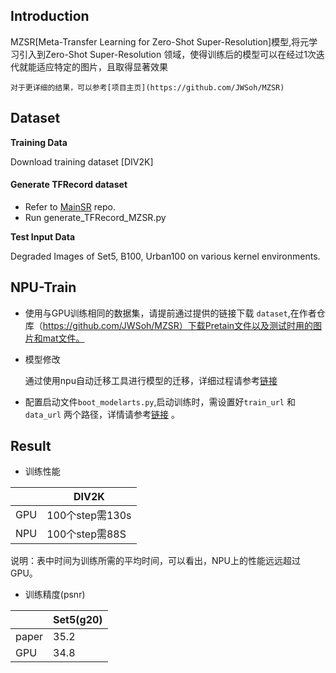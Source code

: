 ## Introduction

MZSR[Meta-Transfer Learning for Zero-Shot Super-Resolution]模型,将元学习引入到Zero-Shot Super-Resolution 领域，使得训练后的模型可以在经过1次迭代就能适应特定的图片，且取得显著效果

    对于更详细的结果，可以参考[项目主页](https://github.com/JWSoh/MZSR)

## Dataset

**Training Data**

Download training dataset [DIV2K]
#### Generate TFRecord dataset
- Refer to [MainSR](https://www.github.com/JWSoh/MainSR) repo.
- Run generate_TFRecord_MZSR.py

**Test Input Data**

Degraded Images of Set5, B100, Urban100 on various kernel environments.


## NPU-Train

- 使用与GPU训练相同的数据集，请提前通过提供的链接下载 `dataset`,在作者仓库（https://github.com/JWSoh/MZSR）下载Pretain文件以及测试时用的图片和mat文件。

- 模型修改

  通过使用npu自动迁移工具进行模型的迁移，详细过程请参考[链接](https://support.huaweicloud.com/tfmigr-cann503alpha1training/atlasmprtgtool_13_0006.html)

- 配置启动文件`boot_modelarts.py`,启动训练时，需设置好`train_url` 和 `data_url` 两个路径，详情请参考[链接](https://support.huaweicloud.com/tfmigr-cann503alpha1training/atlasmprtgma_13_0004.html) 。

## Result
- 训练性能

| |DIV2K |
|---|---|
GPU | 100个step需130s |
NPU | 100个step需88S | 

说明：表中时间为训练所需的平均时间，可以看出，NPU上的性能远远超过GPU。

- 训练精度(psnr)

| |Set5(g20) | 
|---|---|
paper | 35.2 |
GPU | 34.8 |  
